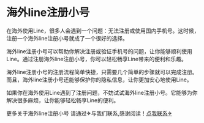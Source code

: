 # 海外line注册小号

在海外使用Line，很多人会遇到一个问题：无法注册或使用国内手机号。这时候，注册一个海外line注册小号就成了一个很好的选择。

海外line注册小号可以帮助你解决注册或验证手机号的问题，让你能够顺利使用Line。通过注册海外line注册小号，你可以轻松畅享Line带来的便利和乐趣。

海外line注册小号的注册流程简单快捷，只需要几个简单的步骤就可以完成注册。而且，海外line注册小号还能够保护你的隐私信息，让你更加安心地使用Line。

如果你在海外使用Line遇到了注册问题，不妨试试海外line注册小号。它能够为你解决很多麻烦，让你能够轻松畅享Line的便利。

更多关于海外line注册小号 请通过✈与我们联系,感谢阅读！[点我联系✈](https://pro.G208.com)